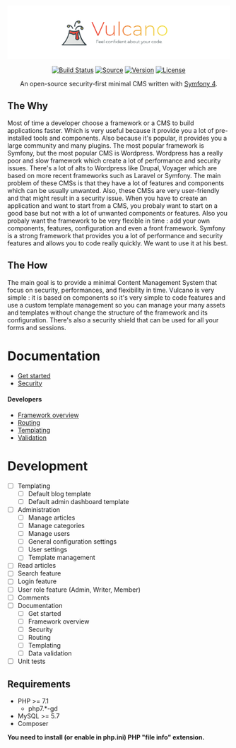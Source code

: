 <p align="center">
  <img src="./docs/logo.png" alt="">
</p>

<p align="center">
  <a href="http://travis-ci.org/SundownDEV/Vulcano"><img src="https://img.shields.io/travis/SundownDEV/Vulcano.svg?style=flat" alt="Build Status"></a>
  <a href="#"><img src="http://img.shields.io/badge/source-SundownDEV/Vulcano-brightgreen.svg?style=flat" alt="Source"></a>
  <a href="#"><img src="https://img.shields.io/badge/version-1.0.0-brightgreen.svg?style=flat" alt="Version"></a>
  <a href="LICENSE"><img src="https://img.shields.io/badge/license-MIT-blue.svg?style=flat" alt="License"></a>
</p>

<p align="center">An open-source security-first minimal CMS written with <a href="https://symfony.com/4">Symfony 4</a>.</p>

## The Why

Most of time a developer choose a framework or a CMS to build applications faster. Which is very useful because it provide you a lot of pre-installed tools and components. Also because it's popular, it provides you a large community and many plugins. The most popular framework is Symfony, but the most popular CMS is Wordpress. Wordpress has a really poor and slow framework which create a lot of performance and security issues. There's a lot of alts to Wordpress like Drupal, Voyager which are based on more recent frameworks such as Laravel or Symfony. The main problem of these CMSs is that they have a lot of features and components which can be usually unwanted. Also, these CMSs are very user-friendly and that might result in a security issue. When you have to create an application and want to start from a CMS, you probaly want to start on a good base but not with a lot of unwanted components or features. Also you probaly want the framework to be very flexible in time : add your own components, features, configuration and even a front framework. Symfony is a strong framework that provides you a lot of performance and security features and allows you to code really quickly. We want to use it at his best.

## The How

The main goal is to provide a minimal Content Management System that focus on security, performances, and flexibility in time. Vulcano is very simple : it is based on components so it's very simple to code features and use a custom template management so you can manage your many assets and templates without change the structure of the framework and its configuration. There's also a security shield that can be used for all your forms and sessions.

# Documentation
* [Get started](docs/GetStarted.md)
* [Security](docs/Security.md)

#### Developers
* [Framework overview](docs/Overview.md)
* [Routing](docs/Routing.md)
* [Templating](docs/Templating.md)
* [Validation](docs/Validator.md)

# Development
- [ ] Templating
  - [ ] Default blog template
  - [ ] Default admin dashboard template
- [ ] Administration
  - [ ] Manage articles
  - [ ] Manage categories
  - [ ] Manage users
  - [ ] General configuration settings
  - [ ] User settings
  - [ ] Template management
- [ ] Read articles
- [ ] Search feature
- [ ] Login feature
- [ ] User role feature (Admin, Writer, Member)
- [ ] Comments
- [ ] Documentation
  - [ ] Get started
  - [ ] Framework overview
  - [ ] Security
  - [ ] Routing
  - [ ] Templating
  - [ ] Data validation
- [ ] Unit tests

## Requirements
* PHP >= 7.1
  * php7.*-gd
* MySQL >= 5.7
* Composer

**You need to install (or enable in php.ini) PHP "file info" extension.**
